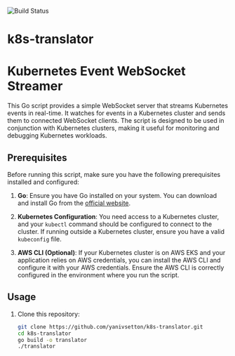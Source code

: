 ![Build Status](https://github.com/yanivsetton/k8s-translator/actions/workflows/go.yml/badge.svg)

# k8s-translator
# Kubernetes Event WebSocket Streamer

This Go script provides a simple WebSocket server that streams Kubernetes events in real-time. It watches for events in a Kubernetes cluster and sends them to connected WebSocket clients. The script is designed to be used in conjunction with Kubernetes clusters, making it useful for monitoring and debugging Kubernetes workloads.

## Prerequisites

Before running this script, make sure you have the following prerequisites installed and configured:

1. **Go**: Ensure you have Go installed on your system. You can download and install Go from the [official website](https://golang.org/dl/).

2. **Kubernetes Configuration**: You need access to a Kubernetes cluster, and your `kubectl` command should be configured to connect to the cluster. If running outside a Kubernetes cluster, ensure you have a valid `kubeconfig` file.

3. **AWS CLI (Optional)**: If your Kubernetes cluster is on AWS EKS and your application relies on AWS credentials, you can install the AWS CLI and configure it with your AWS credentials. Ensure the AWS CLI is correctly configured in the environment where you run the script.

## Usage

1. Clone this repository:

   ```bash
   git clone https://github.com/yanivsetton/k8s-translator.git
   cd k8s-translator
   go build -o translator
   ./translator
   ```
